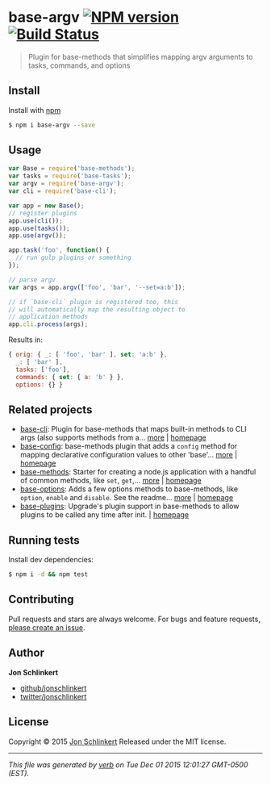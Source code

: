 # base-argv [![NPM version](https://img.shields.io/npm/v/base-argv.svg)](https://www.npmjs.com/package/base-argv) [![Build Status](https://img.shields.io/travis/jonschlinkert/base-argv.svg)](https://travis-ci.org/jonschlinkert/base-argv)

> Plugin for base-methods that simplifies mapping argv arguments to tasks, commands, and options

## Install
Install with [npm](https://www.npmjs.com/)

```sh
$ npm i base-argv --save
```

## Usage
```js
var Base = require('base-methods');
var tasks = require('base-tasks');
var argv = require('base-argv');
var cli = require('base-cli');

var app = new Base();
// register plugins 
app.use(cli());
app.use(tasks());
app.use(argv());

app.task('foo', function() {
  // run gulp plugins or something
});

// parse argv
var args = app.argv(['foo', 'bar', '--set=a:b']);

// if `base-cli` plugin is registered too, this
// will automatically map the resulting object to
// application methods
app.cli.process(args);
```

Results in:

```js
{ orig: { _: [ 'foo', 'bar' ], set: 'a:b' },
  _: [ 'bar' ],
  tasks: ['foo'],
  commands: { set: { a: 'b' } },
  options: {} }
```

## Related projects
* [base-cli](https://www.npmjs.com/package/base-cli): Plugin for base-methods that maps built-in methods to CLI args (also supports methods from a… [more](https://www.npmjs.com/package/base-cli) | [homepage](https://github.com/jonschlinkert/base-cli)
* [base-config](https://www.npmjs.com/package/base-config): base-methods plugin that adds a `config` method for mapping declarative configuration values to other 'base'… [more](https://www.npmjs.com/package/base-config) | [homepage](https://github.com/jonschlinkert/base-config)
* [base-methods](https://www.npmjs.com/package/base-methods): Starter for creating a node.js application with a handful of common methods, like `set`, `get`,… [more](https://www.npmjs.com/package/base-methods) | [homepage](https://github.com/jonschlinkert/base-methods)
* [base-options](https://www.npmjs.com/package/base-options): Adds a few options methods to base-methods, like `option`, `enable` and `disable`. See the readme… [more](https://www.npmjs.com/package/base-options) | [homepage](https://github.com/jonschlinkert/base-options)
* [base-plugins](https://www.npmjs.com/package/base-plugins): Upgrade's plugin support in base-methods to allow plugins to be called any time after init. | [homepage](https://github.com/jonschlinkert/base-plugins)  

## Running tests
Install dev dependencies:

```sh
$ npm i -d && npm test
```

## Contributing
Pull requests and stars are always welcome. For bugs and feature requests, [please create an issue](https://github.com/jonschlinkert/base-argv/issues/new).

## Author
**Jon Schlinkert**

+ [github/jonschlinkert](https://github.com/jonschlinkert)
+ [twitter/jonschlinkert](http://twitter.com/jonschlinkert)

## License
Copyright © 2015 [Jon Schlinkert](https://github.com/jonschlinkert)
Released under the MIT license.

***

_This file was generated by [verb](https://github.com/verbose/verb) on Tue Dec 01 2015 12:01:27 GMT-0500 (EST)._

[arr-union]: https://github.com/jonschlinkert/arr-union
[arrayify-compact]: https://github.com/jonschlinkert/arrayify-compact
[base-config]: https://github.com/jonschlinkert/base-config
[base-methods]: https://github.com/jonschlinkert/base-methods
[base-tasks]: https://github.com/jonschlinkert/base-tasks
[expand-args]: https://github.com/jonschlinkert/expand-args
[extend-shallow]: https://github.com/jonschlinkert/extend-shallow
[generate]: https://github.com/generate/generate
[isobject]: https://github.com/jonschlinkert/isobject
[lazy-cache]: https://github.com/jonschlinkert/lazy-cache
[minimist]: https://github.com/substack/minimist
[mocha]: https://github.com/mochajs/mocha
[verb]: https://github.com/verbose/verb
